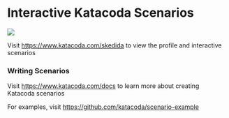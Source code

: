 # Interactive Katacoda Scenarios

[![](http://shields.katacoda.com/katacoda/skedida/count.svg)](https://www.katacoda.com/skedida "Get your profile on Katacoda.com")

Visit https://www.katacoda.com/skedida to view the profile and interactive scenarios

### Writing Scenarios
Visit https://www.katacoda.com/docs to learn more about creating Katacoda scenarios

For examples, visit https://github.com/katacoda/scenario-example
